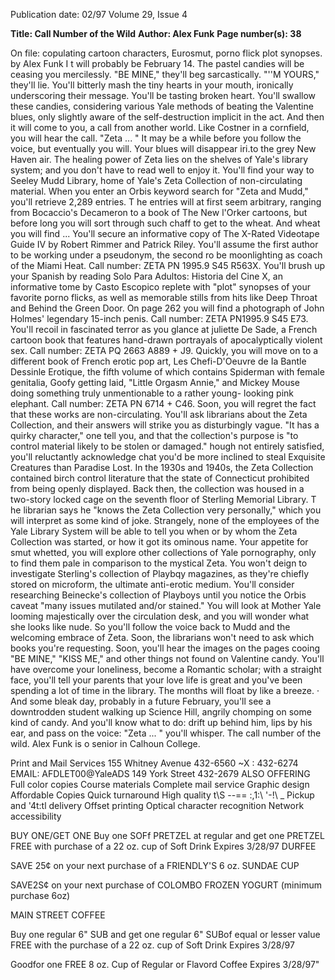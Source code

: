 Publication date: 02/97
Volume 29, Issue 4

**Title: Call Number of the Wild**
**Author: Alex Funk**
**Page number(s): 38**

On file: copulating cartoon characters, 
Eurosmut, porno flick plot synopses. 
by Alex Funk 
I
t will probably be February 14. The pastel candies 
will be ceasing you mercilessly. "BE MINE," 
they'll beg sarcastically. "''M YOURS," they'll lie. 
You'll bitterly mash the tiny hearts in your mouth, 
ironically underscoring their message. 
You'll be tasting broken heart. 
You'll swallow these candies, considering various 
Yale methods of beating the Valentine blues, only 
slightly aware of the self-destruction implicit in the 
act. 
And then it will come to you, a call from 
another world. Like Costner in a cornfield, you will 
hear the call. 
"Zeta ... " 
It may be a while before you follow the voice, but eventually you 
will. Your blues will disappear iri.to the grey New Haven air. The 
healing power of Zeta lies on the shelves of Yale's library system; and 
you don't have to read well to enjoy it. 
You'll find your way to Seeley Mudd Library, home of Yale's Zeta 
Collection of non-circulating material. When you enter an Orbis 
keyword search for "Zeta and Mudd," you'll retrieve 2,289 entries. 
T he entries will at first seem arbitrary, ranging from Bocaccio's 
Decameron to a book of The New l'Orker cartoons, but before long 
you will sort through such chaff to get to the wheat. And wheat you 
will find ... 
You'll secure an informative copy of The X-Rated Videotape Guide 
IV by Robert Rimmer and Patrick Riley. You'll assume the first 
author to be working under a pseudonym, the second ro be 
moonlighting as coach of the Miami Heat. Call number: ZETA PN 
1995.9 S45 R563X. 
You'll brush up your Spanish by reading Solo Para Adultos: 
Historia del Cine X, an informative tome by Casto Escopico replete 
with "plot" synopses of your favorite porno flicks, as well as 
memorable stills from hits like Deep Throat and Behind the Green 
Door. On page 262 you will find a photograph of John Holmes' 
legendary 15-inch penis. Call number: ZETA PN1995.9 S45 E73. 
You'll recoil in fascinated terror as you glance at juliette De Sade, 
a French cartoon book that features hand-drawn portrayals of 
apocalyptically violent sex. Call number: ZETA PQ 2663 A889 + J9. 
Quickly, you will move on to a different book of French erotic 
pop art, Les Chefi-D'Oeuvre de Ia Bantle Dessinle Erotique, the fifth 
volume of which contains Spiderman with female genitalia, Goofy 
getting laid, "Little Orgasm Annie," and Mickey Mouse doing 
something truly unmentionable to a rather young-
looking pink elephant. Call number: ZETA PN 
6714 + C46. 
Soon, you will regret the fact that these works 
are non-circulating. You'll ask librarians about the 
Zeta Collection, and their answers will strike you as 
disturbingly vague. "It has a quirky character," one 
tell you, and that the collection's purpose is "to 
control material likely to be stolen or damaged." 
hough not entirely satisfied, you'll reluctantly 
acknowledge chat you'd be more inclined to steal 
Exquisite Creatures than Paradise Lost. 
In the 1930s and 1940s, the Zeta Collection 
contained birch control literature that the state of Connecticut 
prohibited from being openly displayed. Back then, the collection 
was housed in a two-story locked cage on the seventh floor of 
Sterling Memorial Library. T he librarian says he "knows the Zeta 
Collection very personally," which you will interpret as some kind of 
joke. Strangely, none of the employees of the Yale Library System 
will be able to tell you when or by whom the Zeta Collection was 
started, or how it got its ominous name. 
Your appetite for smut whetted, you will explore other 
collections of Yale pornography, only to find them pale in 
comparison to the mystical Zeta. You won't deign to investigate 
Sterling's collection of Playbqy magazines, as they're chiefly stored on 
microform, the ultimate anti-erotic medium. You'll consider 
researching Beinecke's collection of Playboys until you notice the 
Orbis caveat "many issues mutilated and/or stained." You will look at 
Mother Yale looming majestically over the circulation desk, and you 
will wonder what she looks like nude. 
So you'll follow the voice back to Mudd and the welcoming 
embrace of Zeta. Soon, the librarians won't need to ask which books 
you're requesting. Soon, you'll hear the images on the pages cooing 
"BE MINE," "KISS ME," and other things not found on Valentine 
candy. You'll have overcome your loneliness, become a Romantic 
scholar; with a straight face, you'll tell your parents that your love life 
is great and you've been spending a lot of time in the library. The 
months will float by like a breeze. · 
And some bleak day, probably in a future February, you'll see a 
downtrodden student walking up Science Hill, angrily chomping on 
some kind of candy. And you'll know what to do: drift up behind 
him, lips by his ear, and pass on the voice: 
"Zeta ... " you'll whisper. The call number of the wild. 
Alex Funk is o senior in Calhoun College.



Print and 
Mail 
Services 
155 Whitney Avenue 
432-6560 
~X : 432-6274 
EMAIL: AFDLET00@YaleADS 
149 York Street 
432-2679 
ALSO OFFERING 
Full color copies 
Course materials 
Complete mail service 
Graphic design 
Affordable Copies 
Quick turnaround 
High quality 
t\\S 
--== 
:,1:\ 
'-!\ _ Pickup and 
'4t:tl 
delivery 
Offset printing 
Optical character recognition 
Network accessibility




BUY ONE/GET ONE 
Buy one SOFf PRETZEL at regular 
and get one PRETZEL FREE with 
purchase of a 22 oz. cup of Soft Drink 
Expires 3/28/97 
DURFEE 

SAVE 25¢ 
on your next purchase of a 
FRIENDLY'S 6 oz. SUNDAE CUP 

SAVE2S¢ 
on your next purchase of 
COLOMBO FROZEN YOGURT 
(minimum purchase 6oz) 

MAIN STREET COFFEE 

Buy one regular 6" SUB and get one 
regular 6" SUBof equal or lesser value 
FREE with the purchase of a 22 oz. cup 
of Soft Drink Expires 3/28/97 

Goodfor one 
FREE 8 oz. Cup of 
Regular or Flavord Coffee 
Expires 3/28/97"